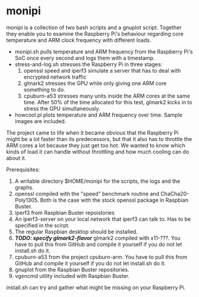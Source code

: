 # monipi

monipi is a collection of two bash scripts and a gnuplot script. Together they enable you to examine the Raspberry Pi's behaviour regarding core temperature and ARM clock frequency with different loads. 

- monipi.sh pulls temperature and ARM frequency from the Raspberry
Pi's SoC once every second and logs them with a timestamp.
- stress-and-log.sh stresses the Raspberry Pi in three stages:
  1. openssl speed and iperf3 simulate a server that has to deal with encrypted network traffic
  2. glmark2 stresses the GPU while only giving one ARM core something to do.
  3. cpuburn-a53 stresses many units inside the ARM cores at the same time. After 50% of the time allocated for this test, glmark2 kicks in to stress the GPU simultaneously.
- howcool.pl plots temperature and ARM frequency over time. Sample images are included. 

The project came to life when it became obvious that the Raspberry Pi might be a lot faster than its predecessors, but that it also has to throttle the ARM cores a lot because they just get too hot. We wanted to know which kinds of load it can handle without throttling and how much cooling can do about it. 

Prerequisites:

1. A writable directory $HOME/monipi for the scripts, the logs and the graphs.
2. openssl compiled with the "speed" benchmark routine and ChaCha20-Poly1305. Both is the case with the stock openssl package in Raspbian Buster.
3. iperf3 from Raspbian Buster repoistories
4. An iperf3-server on your local network that iperf3 can talk to. Has to be specified in the scirpt.
5. The regular Raspbian desktop should be installed.
6. ***TODO: specify glmark2-flavor*** glmark2 compiled with x11-???. You have to pull this from GitHub and compile it yourself if you do not let install.sh do it.
7. cpuburn-a53 from the project cpuburn-arm. You have to pull this from GitHub and compile it yourself if you do not let install.sh do it.
8. gnuplot from the Raspbian Buster repositories.
9. vgencmd utility included with Raspbian Buster.
 
install.sh can try and gather what might be missing on your Raspberry Pi.

